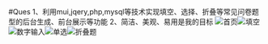 #Ques
1、利用mui,jqery,php,mysql等技术实现填空、选择、折叠等常见问卷题型的后台生成、前台展示等功能
2、简洁、美观、易用是我的目标
![首页](https://git.oschina.net/uploads/images/2017/1012/105413_329136b5_459190.png "首页.png")![填空](https://git.oschina.net/uploads/images/2017/1012/105435_0f5f4a04_459190.png "填空.png")![数字输入](https://git.oschina.net/uploads/images/2017/1012/105501_d97b9539_459190.png "数字输入.png")![单选](https://git.oschina.net/uploads/images/2017/1012/105529_fb7221ac_459190.png "单选.png")![折叠题](https://git.oschina.net/uploads/images/2017/1012/105543_7d8682e1_459190.png "折叠题包含填已有的题型.png")